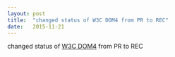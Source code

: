 ```yaml
---
layout: post
title:  "changed status of W3C DOM4 from PR to REC"
date:   2015-11-21
---
```


changed status of [W3C DOM4](/spec/dom) from PR to REC

